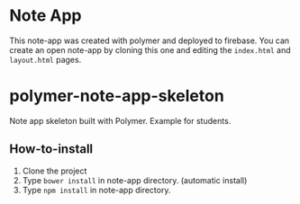 
# Note App
This note-app was created with polymer and deployed to firebase. You can create an open note-app by cloning this one and editing the `index.html` and `layout.html` pages.

# polymer-note-app-skeleton
Note app skeleton built with Polymer. Example for students.

## How-to-install
 1. Clone the project
 2. Type `bower install` in note-app directory. (automatic install)
 3. Type `npm install` in note-app directory.

